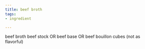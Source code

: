 ```yaml
---
title: beef broth
tags:
- ingredient

---
```

beef broth beef stock OR beef base OR beef bouillon cubes (not as flavorful)
